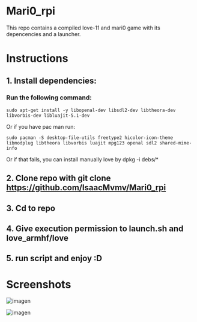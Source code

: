 # Mari0_rpi

This repo contains a compiled love-11 and mari0 game with its depencencies and a launcher.

# Instructions
## 1. Install dependencies:
### Run the following command:
```
sudo apt-get install -y libopenal-dev libsdl2-dev libtheora-dev libvorbis-dev libluajit-5.1-dev
```
Or if you have pac man run:
```
sudo pacman -S desktop-file-utils freetype2 hicolor-icon-theme libmodplug libtheora libvorbis luajit mpg123 openal sdl2 shared-mime-info
```
Or if that fails, you can install manually love by dpkg -i debs/*

## 2. Clone repo with git clone https://github.com/IsaacMvmv/Mari0_rpi
## 3. Cd to repo
## 4. Give execution permission to launch.sh and love_armhf/love
## 5. run script and enjoy :D

# Screenshots

![imagen](https://user-images.githubusercontent.com/67015742/119711990-6bd21500-be60-11eb-8fbb-9761ebf179c4.png)

![imagen](https://user-images.githubusercontent.com/67015742/119712093-87d5b680-be60-11eb-9507-57c5ba74adb5.png)
